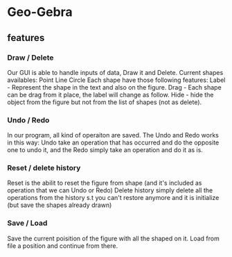 # Geo-Gebra

## features
### Draw / Delete
Our GUI is able to handle inputs of data, Draw it and Delete.
Current shapes availables:
Point
Line
Circle
Each shape have those following features:
   Label - Represent the shape in the text and also on the figure.
   Drag - Each shape can be drag from it place, the label will change as follow.
   Hide - hide the object from the figure but not from the list of shapes (not as delete).


### Undo / Redo
In our program, all kind of operaiton are saved.
The Undo and Redo works in this way:
Undo take an operation that has occurred and do the opposite one to undo it, 
and the Redo simply take an operation and do it as is.


### Reset / delete history
Reset is the abilit to reset the figure from shape (and it's included as operation that we can Undo or Redo)
Delete history simply delete all the operations from the history s.t you can't restore anymore and it is initialize (but save the shapes already drawn)

### Save / Load
Save the current poisition of the figure with all the shaped on it.
Load from file a position and continue from there.




